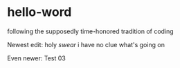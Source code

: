 # hello-word
following the supposedly time-honored tradition of coding

Newest edit: holy *swear* i have no clue what's going on

Even newer: Test 03
